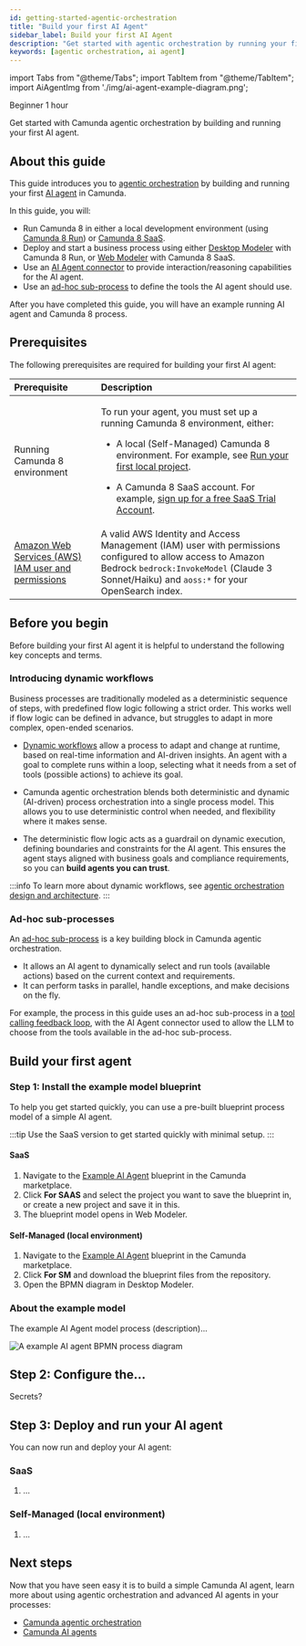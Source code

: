 ```yaml
---
id: getting-started-agentic-orchestration
title: "Build your first AI Agent"
sidebar_label: Build your first AI Agent
description: "Get started with agentic orchestration by running your first AI agent in Camunda."
keywords: [agentic orchestration, ai agent]
---
```


import Tabs from "@theme/Tabs";
import TabItem from "@theme/TabItem";
import AiAgentImg from './img/ai-agent-example-diagram.png';

<span class="badge badge--beginner">Beginner</span>
<span class="badge badge--medium">1 hour</span>

Get started with Camunda agentic orchestration by building and running your first AI agent.

## About this guide

This guide introduces you to [agentic orchestration](/components/agentic-orchestration/agentic-orchestration.md) by building and running your first [AI agent](/components/agentic-orchestration/ai-agents.md) in Camunda.

In this guide, you will:

- Run Camunda 8 in either a local development environment (using [Camunda 8 Run](/self-managed/quickstart/developer-quickstart/c8run.md)) or [Camunda 8 SaaS](https://accounts.cloud.camunda.io/signup).
- Deploy and start a business process using either [Desktop Modeler](/components/modeler/desktop-modeler/index.md) with Camunda 8 Run, or [Web Modeler](/components/modeler/web-modeler/launch-web-modeler.md) with Camunda 8 SaaS.
- Use an [AI Agent connector](/components/connectors/out-of-the-box-connectors/agentic-ai-aiagent.md) to provide interaction/reasoning capabilities for the AI agent.
- Use an [ad-hoc sub-process](/components/modeler/bpmn/ad-hoc-subprocesses/ad-hoc-subprocesses.md) to define the tools the AI agent should use.

After you have completed this guide, you will have an example running AI agent and Camunda 8 process.

## Prerequisites

The following prerequisites are required for building your first AI agent:

| Prerequisite                                                                                                         | Description                                                                                                                                                                                                                                                                                                                                                                           |
| :------------------------------------------------------------------------------------------------------------------- | :------------------------------------------------------------------------------------------------------------------------------------------------------------------------------------------------------------------------------------------------------------------------------------------------------------------------------------------------------------------------------------ |
| Running Camunda 8 environment                                                                                        | <p>To run your agent, you must set up a running Camunda 8 environment, either:</p><p><ul><li><p>A local (Self-Managed) Camunda 8 environment. For example, see [Run your first local project](../getting-started-example).</p></li><li><p>A Camunda 8 SaaS account. For example, [sign up for a free SaaS Trial Account](https://accounts.cloud.camunda.io/signup).</p></li></ul></p> |
| [Amazon Web Services (AWS) IAM user and permissions](https://docs.aws.amazon.com/IAM/latest/UserGuide/id_users.html) | A valid AWS Identity and Access Management (IAM) user with permissions configured to allow access to Amazon Bedrock `bedrock:InvokeModel` (Claude 3 Sonnet/Haiku) and `aoss:*` for your OpenSearch index.                                                                                                                                                                             |

## Before you begin

Before building your first AI agent it is helpful to understand the following key concepts and terms.

### Introducing dynamic workflows

Business processes are traditionally modeled as a deterministic sequence of steps, with predefined flow logic following a strict order. This works well if flow logic can be defined in advance, but struggles to adapt in more complex, open-ended scenarios.

- [Dynamic workflows](/components/agentic-orchestration/design-architecture.md#when-to-use-deterministic-or-non-deterministic-orchestration) allow a process to adapt and change at runtime, based on real-time information and AI-driven insights. An agent with a goal to complete runs within a loop, selecting what it needs from a set of tools (possible actions) to achieve its goal.

- Camunda agentic orchestration blends both deterministic and dynamic (AI-driven) process orchestration into a single process model. This allows you to use deterministic control when needed, and flexibility where it makes sense.

- The deterministic flow logic acts as a guardrail on dynamic execution, defining boundaries and constraints for the AI agent. This ensures the agent stays aligned with business goals and compliance requirements, so you can **build agents you can trust**.

:::info
To learn more about dynamic workflows, see [agentic orchestration design and architecture](/components/agentic-orchestration/design-architecture.md).
:::

### Ad-hoc sub-processes

An [ad-hoc sub-process](/components/modeler/bpmn/ad-hoc-subprocesses/ad-hoc-subprocesses.md) is a key building block in Camunda agentic orchestration.

- It allows an AI agent to dynamically select and run tools (available actions) based on the current context and requirements.
- It can perform tasks in parallel, handle exceptions, and make decisions on the fly.

For example, the process in this guide uses an ad-hoc sub-process in a [tool calling feedback loop](/components/connectors/out-of-the-box-connectors/agentic-ai-aiagent.md#feedback-loop-use-cases), with the AI Agent connector used to allow the LLM to choose from the tools available in the ad-hoc sub-process.

## Build your first agent

### Step 1: Install the example model blueprint

To help you get started quickly, you can use a pre-built blueprint process model of a simple AI agent.

:::tip
Use the SaaS version to get started quickly with minimal setup.
:::

#### SaaS

1. Navigate to the [Example AI Agent](https://marketplace.camunda.com/en-US/apps/522492/ai-email-support-agent) blueprint in the Camunda marketplace.
1. Click **For SAAS** and select the project you want to save the blueprint in, or create a new project and save it in this.
1. The blueprint model opens in Web Modeler.

#### Self-Managed (local environment)

1. Navigate to the [Example AI Agent](https://marketplace.camunda.com/en-US/apps/522492/ai-email-support-agent) blueprint in the Camunda marketplace.
1. Click **For SM** and download the blueprint files from the repository.
1. Open the BPMN diagram in Desktop Modeler.

### About the example model

The example AI Agent model process (description)...

<img src={AiAgentImg} alt="A example AI agent BPMN process diagram"/>

## Step 2: Configure the...

Secrets?

<!-- Create the following secrets in your Camunda cluster or set them up locally with the `connector-secrets.txt` file and restart `c8run`. Use the set secrets with the `{{secrets.SECRET_NAME}}` syntax.

- `CAMUNDA_SAMPLE_AGENT_EMAIL_PASSWORD`: Email account password (App Password or SMTP token)
- `CAMUNDA_SAMPLE_AGENT_EMAIL_USERNAME`: Email account username (e.g. your-address@example.com)
- `CAMUNDAAGENT_AWS_ACCESS_KEY`: AWS Access Key ID
- `CAMUNDAAGENT_AWS_SECRET_KEY`: AWS Secret Access Key

Configure the connectors:

1. **Email connectors (Inbound & Send):**
   - Username: your email address
   - IMAP/SMTP host & port: according to your provider (Gmail, Outlook, etc.)
2. **Vector Database connectors (Retrieve & Write):**
   - Region: your AWS region (e.g. `eu-central-1`)
   - Endpoint: `https://<your-opensearch-domain>`
3. **Agent connector:**
   - Model ID: default is `anthropic.claude-3.7-sonnet-20240229-v1:0` (change as needed) -->

## Step 3: Deploy and run your AI agent

You can now run and deploy your AI agent:

### SaaS

1. ...

### Self-Managed (local environment)

1. ...

## Next steps

Now that you have seen easy it is to build a simple Camunda AI agent, learn more about using agentic orchestration and advanced AI agents in your processes:

- [Camunda agentic orchestration](/components/agentic-orchestration/agentic-orchestration.md)
- [Camunda AI agents](/components/agentic-orchestration/ai-agents.md)
